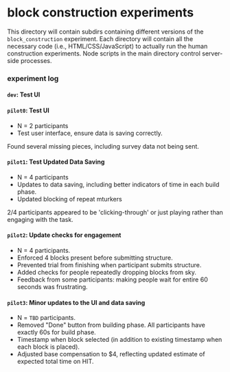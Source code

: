 # block construction experiments

This directory will contain subdirs containing different versions of the `block_construction` experiment. Each directory will contain all the necessary code (i.e., HTML/CSS/JavaScript) to actually run the human construction experiments. Node scripts in the main directory control server-side processes.

### experiment log

#### `dev`: Test UI

#### `pilot0`: Test UI

- N = 2 participants
- Test user interface, ensure data is saving correctly.

Found several missing pieces, including survey data not being sent.

#### `pilot1`: Test Updated Data Saving

- N = 4 participants
- Updates to data saving, including better indicators of time in each build phase.
- Updated blocking of repeat mturkers

2/4 participants appeared to be 'clicking-through' or just playing rather than engaging with the task.

#### `pilot2`: Update checks for engagement

- N = 4 participants.
- Enforced 4 blocks present before submitting structure.
- Prevented trial from finishing when participant submits structure. 
- Added checks for people repeatedly dropping blocks from sky.
- Feedback from some participants: making people wait for entire 60 seconds was frustrating. 

#### `pilot3`: Minor updates to the UI and data saving
- N = `TBD` participants.
- Removed "Done" button from building phase. All participants have exactly 60s for build phase.
- Timestamp when block selected (in addition to existing timestamp when each block is placed).
- Adjusted base compensation to $4, reflecting updated estimate of expected total time on HIT.



